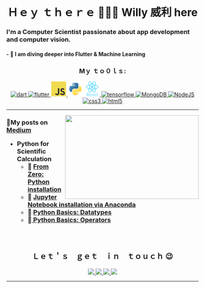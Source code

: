 <h1 align="center"> Ｈｅｙ ｔｈｅｒｅ 👨🏾‍💻  Willy 威利 here</h1>
 
 <h3> I'm a Computer Scientist passionate about app development and computer vision. </h3>

<h4> - 🌱 I am diving deeper into Flutter & Machine Learning  </h4>

</a>

<h3 align="center">Mｙ ｔｏ０ｌｓ:</h3>

<p align="center"> <a href="https://dart.dev" target="_blank" rel="noreferrer"> <img src="https://www.vectorlogo.zone/logos/dartlang/dartlang-icon.svg" alt="dart" width="40" height="40"/> 
</a> <a href="https://flutter.dev" target="_blank" rel="noreferrer"> <img src="https://www.vectorlogo.zone/logos/flutterio/flutterio-icon.svg" alt="flutter" width="40" height="40"/> </a> <a href="https://developer.mozilla.org/en-US/docs/Web/JavaScript" target="_blank" rel="noreferrer"> <img src="https://raw.githubusercontent.com/devicons/devicon/master/icons/javascript/javascript-original.svg" alt="javascript" width="40" height="40"/> </a> <img src="https://raw.githubusercontent.com/devicons/devicon/master/icons/python/python-original.svg" alt="python" width="40" height="40"/> </a> <a href="https://reactjs.org/" target="_blank" rel="noreferrer"> <img src="https://raw.githubusercontent.com/devicons/devicon/master/icons/react/react-original-wordmark.svg" alt="react" width="40" height="40"/> </a> <a href="https://www.tensorflow.org" target="_blank" rel="noreferrer"> <img src="https://www.vectorlogo.zone/logos/tensorflow/tensorflow-icon.svg" alt="tensorflow" width="40" height="40"/><a href="https://www.mongodb.com/" target="_blank" rel="noreferrer"> <img src="https://www.vectorlogo.zone/logos/mongodb/mongodb-icon.svg" alt="MongoDB" width="40" height="40"/><a href="https://nodejs.org/en/" target="_blank" rel="noreferrer"> <img src="https://www.vectorlogo.zone/logos/nodejs/nodejs-icon.svg" alt="NodeJS" width="40" height="40"/>
<a href="https://developer.mozilla.org/en-US/docs/Web/CSS" target="_blank" rel="noreferrer"> <img src="https://www.vectorlogo.zone/logos/w3_css/w3_css-official.svg" alt="css3" width="50" height="46"/>
<a href="https://www.w3schools.com/html/" target="_blank" rel="noreferrer"> <img src="https://www.vectorlogo.zone/logos/w3_html5/w3_html5-icon.svg" alt="html5" width="40" height="37"/>
</a> </p>


<hr>
 
 <img align="right" src="https://user-images.githubusercontent.com/39323686/197477135-f785e264-71d3-407c-9b1d-d143fe107151.jpg" width="350" height="220" />
  <p> <h3>📔My posts on<a href="https://medium.com/@wjj288" target="blank">  Medium</a></p>

- **Python for Scientific Calculation**
    - **📘** <a href = "https://medium.com/@wjj288/python-for-scientific-calculation-i-5a9227924db4">
From Zero: Python installation <a>
    - **📘** <a href = "https://medium.com/@wjj288/python-for-scientific-calculation-ii-dc535c5fa0ae">
Jupyter Notebook installation via Anaconda<a>
    - **📘** <a href = "https://medium.com/@wjj288/python-for-scientific-calculation-29df12514b43">
Python Basics: Datatypes <a>
    - **📘**<a href = "https://medium.com/@wjj288/python-for-scientific-calculation-iv-857464913bc6">
 Python Basics: Operators<a>  

 
 <br>


## <h3 align="center">Ｌｅｔ＇ｓ　ｇｅｔ　ｉｎ　ｔｏｕｃｈ 😉</h3>
<p align="center">
 <!--Linkedin --> 
<a href="https://linkedin.com/in/willylima28" target="blank">
<img src="https://img.shields.io/badge/linkedin-%230077B5.svg?&style=for-the-badge&logo=linkedin&logoColor=white" />

 <!--Twitter --> 
<a href="https://twitter.com/wjj288" target="blank">
  <img src="https://img.shields.io/badge/twitter-%231DA1F2.svg?&style=for-the-badge&logo=twitter&logoColor=white" />
  
 <!--StackOverflow --> 
<a href="https://stackoverflow.com/users/13074315/will28" target="blank">
<img src="https://img.shields.io/badge/stackoverflow-%23EF8236.svg?&style=for-the-badge&logo=stackoverflow&logoColor=white" />
 
 
  <img src="https://img.shields.io/badge/medium-%23000000.svg?&style=for-the-badge&logo=medium&logoColor=white"/> 
 <hr>

<!--StackOverflow / #ef8236  <img src="https://raw.githubusercontent.com/rahuldkjain/github-profile-readme-generator/master/src/images/icons/Social/stack-overflow.svg" alt="will28" height="30" width="40" /></a>-->

</p>








